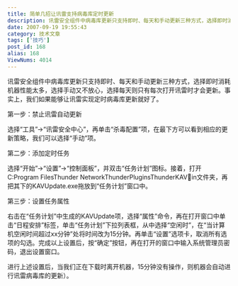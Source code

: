 ```yaml
---
title: 简单几招让讯雷支持病毒库定时更新
description: 讯雷安全组件中病毒库更新只支持即时、每天和手动更新三种方式，选择即时消耗机器性能太多，选择手动又不放心，选择每天则只有每次打开讯雷时才会更新。事实上，我们如果能够让讯雷实现定时病毒库更新就好了。第一步：禁止讯雷自动更新..............
date: 2007-09-19 19:55:43
category: 技术文章
tags: ['技巧']
post_id: 168
alias: 168
ViewNums: 4014
---
```


讯雷安全组件中病毒库更新只支持即时、每天和手动更新三种方式，选择即时消耗机器性能太多，选择手动又不放心，选择每天则只有每次打开讯雷时才会更新。事实上，我们如果能够让讯雷实现定时病毒库更新就好了。

第一步：禁止讯雷自动更新

选择&ldquo;工具&rdquo;&rarr;&ldquo;讯雷安全中心&rdquo;，再单击&ldquo;杀毒配置&rdquo;项，在最下方可以看到相应的更新策略，我们可以选择&ldquo;手动&rdquo;项。

第二步：添加定时任务

选择&ldquo;开始&rdquo;&rarr;&ldquo;设置&rdquo;&rarr;&ldquo;控制面板&rdquo;，并双击&ldquo;任务计划&rdquo;图标。接着，打开C:Program FilesThunder NetworkThunderPluginsThunderKAVin文件夹，再把其下的KAVUpdate.exe拖放到&ldquo;任务计划&rdquo;窗口中。

第三步：设置任务属性

右击在&ldquo;任务计划&rdquo;中生成的KAVUpdate项，选择&ldquo;属性&rdquo;命令，再在打开窗口中单击&ldquo;日程安排&rdquo;标签，单击&ldquo;任务计划&rdquo;下拉列表框，从中选择&ldquo;空闲时&rdquo;，在&ldquo;当计算机空闲时间超过xx分钟&rdquo;处将时间改为15分钟。再单击&ldquo;设置&rdquo;选项卡，取消所有选项的勾选。完成以上设置后，按&ldquo;确定&rdquo;按钮，再在打开的窗口中输入系统管理员密码，退出设置窗口。

进行上述设置后，当我们正在下载时离开机器，15分钟没有操作，则机器会自动进行讯雷病毒库的更新）。

